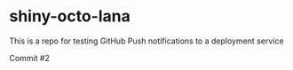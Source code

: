 # shiny-octo-lana
This is a repo for testing GitHub Push notifications to a deployment service

Commit #2
